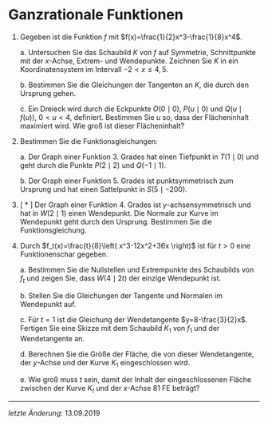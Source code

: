 # Ganzrationale Funktionen

1. Gegeben ist die Funktion $f$ mit $f(x)=\frac{1}{2}x^3-\frac{1}{8}x^4$.

    a. Untersuchen Sie das Schaubild $K$ von $f$ auf Symmetrie, Schnittpunkte mit der *x*-Achse, Extrem- und Wendepunkte.
    Zeichnen Sie $K$ in ein Koordinatensystem im Intervall $-2 < x \leq 4{,}5$.

    b. Bestimmen Sie die Gleichungen der Tangenten an $K$, die durch den Ursprung gehen.

    c. Ein Dreieck wird durch die Eckpunkte $O(0 \mid 0)$, $P(u \mid 0)$ und $Q(u \mid f(u))$, $0 < u < 4$, definiert. Bestimmen Sie $u$ so, dass der Flächeninhalt maximiert wird. Wie groß ist dieser Flächeninhalt?

2. Bestimmen Sie die Funktionsgleichungen:

    a. Der Graph einer Funktion 3. Grades hat einen Tiefpunkt in $T(1 \mid 0)$ und geht durch die Punkte $P(2 \mid 2)$ und $Q(-1 \mid 1)$.

    b. Der Graph einer Funktion 5. Grades ist punktsymmetrisch zum Ursprung und hat einen Sattelpunkt in $S(5 \mid -200)$.

3. [ * ] Der Graph einer Funktion 4. Grades ist *y*-achsensymmetrisch und hat in $W(2 \mid 1)$ einen Wendepunkt. Die Normale zur Kurve im Wendepunkt geht durch den Ursprung. Bestimmen Sie die Funktionsgleichung.

4. Durch $f_t(x)=\frac{t}{8}\left( x^3-12x^2+36x \right)$ ist für $t>0$ eine Funktionenschar gegeben.

    a. Bestimmen Sie die Nullstellen und Extrempunkte des Schaubilds von $f_t$ und zeigen Sie, dass $W(4 \mid 2t)$ der einzige Wendepunkt ist.

    b. Stellen Sie die Gleichungen der Tangente und Normalen im Wendepunkt auf.

    c. Für $t=1$ ist die Gleichung der Wendetangente $y=8-\frac{3}{2}x$. Fertigen Sie eine Skizze mit dem Schaubild $K_1$ von $f_1$ und der Wendetangente an.

    d. Berechnen Sie die Größe der Fläche, die von dieser Wendetangente, der *y*-Achse und der Kurve $K_1$ eingeschlossen wird.

    e. Wie groß muss $t$ sein, damit der Inhalt der eingeschlossenen Fläche zwischen der Kurve $K_t$ und der *x*-Achse 81 FE beträgt?

- - -
*letzte Änderung*: 13.09.2019

